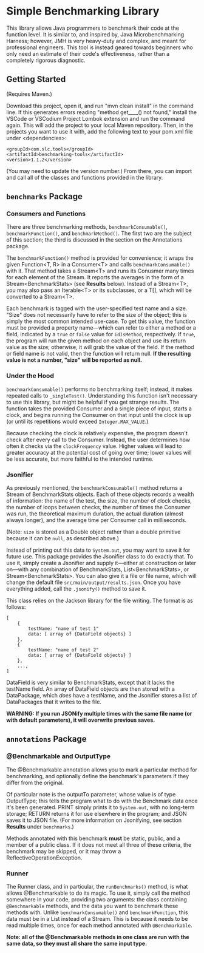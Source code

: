 # Simple Benchmarking Library

This library allows Java programmers to benchmark their code at the function level. It is similar to, and inspired by, Java Microbenchmarking Harness; however, JMH is very heavy-duty and complex, and meant for professional engineers. This tool is instead geared towards beginners who only need an estimate of their code's effectiveness, rather than a completely rigorous diagnostic.

## Getting Started

(Requires Maven.)

Download this project, open it, and run "mvn clean install" in the command line. If this generates errors reading "method get____() not found," install the VSCode or VSCodium Project Lombok extension and run the command again. This will add the project to your local Maven repository. Then, in the projects you want to use it with, add the following text to your pom.xml file under \<dependencies\>:

    <groupId>com.slc.tools</groupId>
    <artifactId>benchmarking-tools</artifactId>
    <version>1.1.2</version>

(You may need to update the version number.) From there, you can import and call all of the classes and functions provided in the library.

## `benchmarks` Package
### Consumers and Functions
There are three benchmarking methods, `benchmarkConsumable()`, `benchmarkFunction()`, and `benchmarkMethod()`. The first two are the subject of this section; the third is discussed in the section on the Annotations package.

The `benchmarkFunction()` method is provided for convenience; it wraps the given Function\<T, R> in a Consumer\<T> and calls `benchmarkConsumable()` with it. That method takes a Stream\<T> and runs its Conusmer many times for each element of the Stream. It reports the averages in the form of a Stream\<BenchmarkStats> (see **Results** below). Instead of a Stream\<T>, you may also pass an Iterable\<T> or its subclasses, or a T[], which will be converted to a Stream\<T>.

Each benchmark is tagged with the user-specified test name and a size. "Size" does not necessarily have to refer to the size of the object; this is simply the most common intended use-case. To get this value, the function must be provided a property name—which can refer to either a method or a field, indicated by a `true` or `false` value for `idIsMethod`, respectively. If `true`, the program will run the given method on each object and use its return value as the size; otherwise, it will grab the value of the field. If the method or field name is not valid, then the function will return null. **If the resulting value is not a number, "size" will be reported as null.**

### Under the Hood
`benchmarkConsumable()` performs no benchmarking itself; instead, it makes repeated calls to `_singleTest()`. Understanding this function isn't necessary to use this library, but might be helpful if you get strange results. The function takes the provided Consumer<T> and a single piece of input, starts a clock, and begins running the Consumer on that input until the clock is up (or until its repetitions would exceed `Integer.MAX_VALUE`.) 

Because checking the clock is relatively expensive, the program doesn't check after every call to the Consumer. Instead, the user determines how often it checks via the `clockFrequency` value. Higher values will lead to greater accuracy at the potential cost of going over time; lower values will be less accurate, but more faithful to the intended runtime.

### Jsonifier
As previously mentioned, the `benchmarkConsumable()` method returns a Stream of BenchmarkStats objects. Each of these objects records a wealth of information: the name of the test, the size, the number of clock checks, the number of loops between checks, the number of times the Consumer was run, the theoretical maximum duration, the actual duration (almost always longer), and the average time per Consumer call in milliseconds. 

(Note: `size` is stored as a Double object rather than a double primitive because it can be `null`, as described above.)

Instead of printing out this data to `System.out`, you may want to save it for future use. This package provides the Jsonifier class to do exactly that. To use it, simply create a Jsonifier and supply it—either at construction or later on—with any combination of BenchmarkStats, List\<BenchmarkStats>, or Stream\<BenchmarkStats>. You can also give it a file or file name, which will change the default file `src/main/output/results.json`. Once you have everything added, call the `.jsonify()` method to save it.

This class relies on the Jackson library for the file writing. The format is as follows:

    [
        {
            testName: "name of test 1"
            data: [ array of {DataField objects} ]
        },
        {
            testName: "name of test 2"
            data: [ array of {DataField objects} ]
        },
        ...,
    ]

DataField is very similar to BenchmarkStats, except that it lacks the testName field. An array of DataField objects are then stored with a DataPackage, which *does* have a testName, and the Jsonifier stores a list of DataPackages that it writes to the file.

**WARNING: If you run JSONify multiple times with the same file name (or with default parameters), it will overwrite previous saves.**

## `annotations` Package
### @Benchmarkable and OutputType
The @Benchmarkable annotation allows you to mark a particular method for benchmarking, and optionally define the benchmark's parameters if they differ from the original.

Of particular note is the outputTo parameter, whose value is of type OutputType; this tells the program what to do with the Benchmark data once it's been generated. PRINT simply prints it to `System.out`, with no long-term storage; RETURN returns it for use elsewhere in the program; and JSON saves it to JSON file. (For more information on Jsonifying, see section **Results** under `benchmarks`.)

Methods annotated with this benchmark **must** be static, public, and a member of a public class. If it does not meet all three of these criteria, the benchmark may be skipped, or it may throw a ReflectiveOperationException.

### Runner
The Runner class, and in particular, the `runBenchmarks()` method, is what allows @Benchmarkable to do its magic. To use it, simply call the method somewhere in your code, providing two arguments: the class containing `@Benchmarkable` methods, and the data you want to benchmark these methods with. Unlike `benchmarkConsumable()` and `benchmarkFunction`, this data must be in a List instead of a Stream. This is because it needs to be read multiple times, once for each method annotated with `@Benchmarkable`.

**Note: all of the @Benchmarkable methods in one class are run with the same data, so they must all share the same input type.**